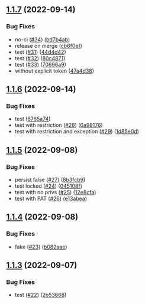 ## [1.1.7](https://github.com/SocialGouv/actions-runner/compare/v1.1.6...v1.1.7) (2022-09-14)


### Bug Fixes

* no-ci ([#34](https://github.com/SocialGouv/actions-runner/issues/34)) ([bd7b4ab](https://github.com/SocialGouv/actions-runner/commit/bd7b4ab83cf14ce11ff577bf478eb7b18cdb979a))
* release on merge ([cb6f0ef](https://github.com/SocialGouv/actions-runner/commit/cb6f0ef3f1959ba9b31391ab2b25b6515377cb30))
* test ([#31](https://github.com/SocialGouv/actions-runner/issues/31)) ([44d4d42](https://github.com/SocialGouv/actions-runner/commit/44d4d4296dea2a9db498992e1be54c4604d648c6))
* test ([#32](https://github.com/SocialGouv/actions-runner/issues/32)) ([80c4871](https://github.com/SocialGouv/actions-runner/commit/80c4871eb280993b8a14039777dd034031c1baf4))
* test ([#33](https://github.com/SocialGouv/actions-runner/issues/33)) ([70696a9](https://github.com/SocialGouv/actions-runner/commit/70696a918547d1f583d52a16940c48cbcba69adc))
* without explicit token ([47a4d38](https://github.com/SocialGouv/actions-runner/commit/47a4d385318bd04025747fcd4b4f1e5453c9646c))

## [1.1.6](https://github.com/SocialGouv/actions-runner/compare/v1.1.5...v1.1.6) (2022-09-14)


### Bug Fixes

* test ([6765a74](https://github.com/SocialGouv/actions-runner/commit/6765a747351fb818702267560524c570ddc68e74))
* test with restriction ([#28](https://github.com/SocialGouv/actions-runner/issues/28)) ([6a98176](https://github.com/SocialGouv/actions-runner/commit/6a98176d2db1041ceee88aa674696859c1143671))
* test with restriction and exception ([#29](https://github.com/SocialGouv/actions-runner/issues/29)) ([1d85e0d](https://github.com/SocialGouv/actions-runner/commit/1d85e0dbd53557f96687a2201c46275f5b8f18b8))

## [1.1.5](https://github.com/SocialGouv/actions-runner/compare/v1.1.4...v1.1.5) (2022-09-08)


### Bug Fixes

* persist false ([#27](https://github.com/SocialGouv/actions-runner/issues/27)) ([8b3fcb9](https://github.com/SocialGouv/actions-runner/commit/8b3fcb9bc4861dc7d2eac03d156825a6f6af55a6))
* test locked ([#24](https://github.com/SocialGouv/actions-runner/issues/24)) ([045108f](https://github.com/SocialGouv/actions-runner/commit/045108f4547319bfec8e490290f84955a02a05e1))
* test with no privs ([#25](https://github.com/SocialGouv/actions-runner/issues/25)) ([12e8cfa](https://github.com/SocialGouv/actions-runner/commit/12e8cfa1a5739b3b3d9127003411c7740c2942ec))
* test with PAT ([#26](https://github.com/SocialGouv/actions-runner/issues/26)) ([e13abea](https://github.com/SocialGouv/actions-runner/commit/e13abeac5d39a80f5b81d94f462523ed36025308))

## [1.1.4](https://github.com/SocialGouv/actions-runner/compare/v1.1.3...v1.1.4) (2022-09-08)


### Bug Fixes

* fake ([#23](https://github.com/SocialGouv/actions-runner/issues/23)) ([b082aae](https://github.com/SocialGouv/actions-runner/commit/b082aae19bf2fd2149fa8e80c8a1961f16c387e3))

## [1.1.3](https://github.com/SocialGouv/actions-runner/compare/v1.1.2...v1.1.3) (2022-09-07)


### Bug Fixes

* test ([#22](https://github.com/SocialGouv/actions-runner/issues/22)) ([2b53668](https://github.com/SocialGouv/actions-runner/commit/2b53668ec5190f8127f4cf7879748eac8e1a8395))
